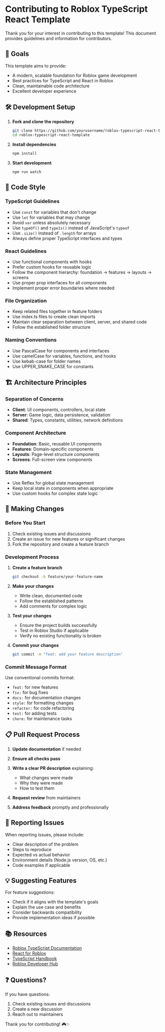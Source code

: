 # Contributing to Roblox TypeScript React Template

Thank you for your interest in contributing to this template! This document provides guidelines and information for contributors.

## 🎯 Goals

This template aims to provide:
- A modern, scalable foundation for Roblox game development
- Best practices for TypeScript and React in Roblox
- Clean, maintainable code architecture
- Excellent developer experience

## 🛠️ Development Setup

1. **Fork and clone the repository**
   ```bash
   git clone https://github.com/yourusername/roblox-typescript-react-template.git
   cd roblox-typescript-react-template
   ```

2. **Install dependencies**
   ```bash
   npm install
   ```

3. **Start development**
   ```bash
   npm run watch
   ```

## 📝 Code Style

### TypeScript Guidelines
- Use `const` for variables that don't change
- Use `let` for variables that may change
- Avoid `var` unless absolutely necessary
- Use `typeOf()` and `typeIs()` instead of JavaScript's `typeof`
- Use `.size()` instead of `.length` for arrays
- Always define proper TypeScript interfaces and types

### React Guidelines
- Use functional components with hooks
- Prefer custom hooks for reusable logic
- Follow the component hierarchy: foundation → features → layouts → screens
- Use proper prop interfaces for all components
- Implement proper error boundaries where needed

### File Organization
- Keep related files together in feature folders
- Use index.ts files to create clean imports
- Maintain clear separation between client, server, and shared code
- Follow the established folder structure

### Naming Conventions
- Use PascalCase for components and interfaces
- Use camelCase for variables, functions, and hooks
- Use kebab-case for folder names
- Use UPPER_SNAKE_CASE for constants

## 🏗️ Architecture Principles

### Separation of Concerns
- **Client**: UI components, controllers, local state
- **Server**: Game logic, data persistence, validation
- **Shared**: Types, constants, utilities, network definitions

### Component Architecture
- **Foundation**: Basic, reusable UI components
- **Features**: Domain-specific components
- **Layouts**: Page-level structure components
- **Screens**: Full-screen view components

### State Management
- Use Reflex for global state management
- Keep local state in components when appropriate
- Use custom hooks for complex state logic

## 🔄 Making Changes

### Before You Start
1. Check existing issues and discussions
2. Create an issue for new features or significant changes
3. Fork the repository and create a feature branch

### Development Process
1. **Create a feature branch**
   ```bash
   git checkout -b feature/your-feature-name
   ```

2. **Make your changes**
   - Write clean, documented code
   - Follow the established patterns
   - Add comments for complex logic

3. **Test your changes**
   - Ensure the project builds successfully
   - Test in Roblox Studio if applicable
   - Verify no existing functionality is broken

4. **Commit your changes**
   ```bash
   git commit -m "feat: add your feature description"
   ```

### Commit Message Format
Use conventional commits format:
- `feat:` for new features
- `fix:` for bug fixes
- `docs:` for documentation changes
- `style:` for formatting changes
- `refactor:` for code refactoring
- `test:` for adding tests
- `chore:` for maintenance tasks

## 📋 Pull Request Process

1. **Update documentation** if needed
2. **Ensure all checks pass**
3. **Write a clear PR description** explaining:
   - What changes were made
   - Why they were made
   - How to test them

4. **Request review** from maintainers
5. **Address feedback** promptly and professionally

## 🐛 Reporting Issues

When reporting issues, please include:
- Clear description of the problem
- Steps to reproduce
- Expected vs actual behavior
- Environment details (Node.js version, OS, etc.)
- Code examples if applicable

## 💡 Suggesting Features

For feature suggestions:
- Check if it aligns with the template's goals
- Explain the use case and benefits
- Consider backwards compatibility
- Provide implementation ideas if possible

## 📚 Resources

- [Roblox TypeScript Documentation](https://roblox-ts.com/)
- [React for Roblox](https://github.com/roblox-ts/react-roblox)
- [TypeScript Handbook](https://www.typescriptlang.org/docs/)
- [Roblox Developer Hub](https://developer.roblox.com/)

## ❓ Questions?

If you have questions:
1. Check existing issues and discussions
2. Create a new discussion
3. Reach out to maintainers

Thank you for contributing! 🎮✨
